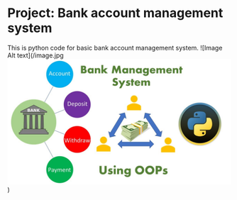 # Project: Bank account management system
 This is python code for basic bank account management system.
 ![Image Alt text](/image.jpg
![Image Alt text](/image.jpg "Image"))
